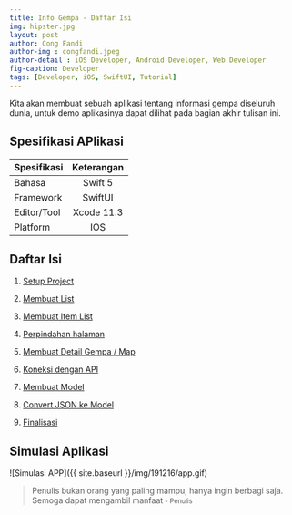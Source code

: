 ```yaml
---
title: Info Gempa - Daftar Isi
img: hipster.jpg
layout: post
author: Cong Fandi
author-img : congfandi.jpeg
author-detail : iOS Developer, Android Developer, Web Developer
fig-caption: Developer
tags: [Developer, iOS, SwiftUI, Tutorial]
---
```

Kita akan membuat sebuah aplikasi tentang informasi gempa diseluruh dunia, untuk demo aplikasinya dapat dilihat pada bagian akhir tulisan ini. 
<!--more-->

## Spesifikasi APlikasi ##

|  Spesifikasi  | Keterangan      |
| :------------ |:---------------:|
|  Bahasa       | Swift 5         |
| Framework     | SwiftUI         |
| Editor/Tool   | Xcode 11.3      |
| Platform      | IOS             | 


## Daftar Isi ##

1. [Setup Project](https://thengoding.com/2019/12/27/i-info-gempa-setup-project/)

2. [Membuat List](https://thengoding.com/2019/12/27/h-info-gempa-membuat-list/)

3. [Membuat Item List](https://thengoding.com/2019/12/27/g-info-gempa-membuat-item-list/)

4. [Perpindahan halaman](https://thengoding.com/2019/12/27/f-info-gempa-perpindahan-halaman/)

5. [Membuat Detail Gempa / Map](https://thengoding.com/2019/12/27/e-info-gempa-membuat-peta/)

6. [Koneksi dengan API](https://thengoding.com/2019/12/27/d-info-gempa-koneksi-dengan-api/)

7. [Membuat Model](https://thengoding.com/2019/12/27/c-info-gempa-membuat-model/)

8. [Convert JSON ke Model](https://thengoding.com/2019/12/27/b-info-gempa-conversi-json-ke-model/)

9. [Finalisasi](https://thengoding.com/2019/12/27/a-info-gempa-finalisasi-aplikasi/)
    

## Simulasi Aplikasi ##



![Simulasi APP]({{ site.baseurl }}/img/191216/app.gif)


>Penulis bukan orang yang paling mampu, hanya ingin berbagi saja. Semoga dapat mengambil manfaat<small> - Penulis</small>


